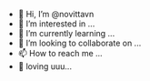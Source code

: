 - 👋 Hi, I’m @novittavn
- 👀 I’m interested in ...
- 🌱 I’m currently learning ...
- 💞️ I’m looking to collaborate on ...
- 📫 How to reach me ...
- 👀 loving uuu...
<!---
novittavn/novittavn is a ✨ special ✨ repository because its `README.md` (this file) appears on your GitHub profile.
You can click the Preview link to take a look at your changes.
--->
